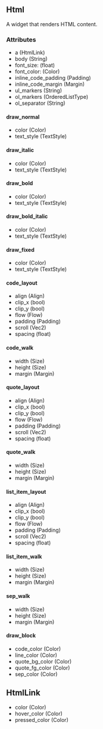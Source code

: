 ## Html
A widget that renders HTML content.

### Attributes
- a (HtmlLink)
- body (String)
- font_size: (float)
- font_color: (Color)
- inline_code_padding (Padding)
- inline_code_margin (Margin)
- ul_markers (String)
- ol_markers (OrderedListType)
- ol_separator (String)

#### draw_normal
- color (Color)
- text_style (TextStyle)

#### draw_italic
- color (Color)
- text_style (TextStyle)

#### draw_bold
- color (Color)
- text_style (TextStyle)

#### draw_bold_italic
- color (Color)
- text_style (TextStyle)

#### draw_fixed
- color (Color)
- text_style (TextStyle)

#### code_layout
- align (Align)
- clip_x (bool)
- clip_y (bool)
- flow (Flow)
- padding (Padding)
- scroll (Vec2)
- spacing (float)

#### code_walk
- width (Size)
- height (Size)
- margin (Margin)

#### quote_layout
- align (Align)
- clip_x (bool)
- clip_y (bool)
- flow (Flow)
- padding (Padding)
- scroll (Vec2)
- spacing (float)

#### quote_walk
- width (Size)
- height (Size)
- margin (Margin)

#### list_item_layout
- align (Align)
- clip_x (bool)
- clip_y (bool)
- flow (Flow)
- padding (Padding)
- scroll (Vec2)
- spacing (float)

#### list_item_walk
- width (Size)
- height (Size)
- margin (Margin)

#### sep_walk
- width (Size)
- height (Size)
- margin (Margin)

#### draw_block
- code_color (Color)
- line_color (Color)
- quote_bg_color (Color)
- quote_fg_color (Color)
- sep_color (Color)

## HtmlLink
- color (Color)
- hover_color (Color)
- pressed_color (Color)
